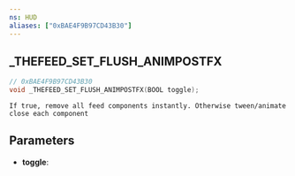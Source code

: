 ```yaml
---
ns: HUD
aliases: ["0xBAE4F9B97CD43B30"]
---
```

## _THEFEED_SET_FLUSH_ANIMPOSTFX

```c
// 0xBAE4F9B97CD43B30
void _THEFEED_SET_FLUSH_ANIMPOSTFX(BOOL toggle);
```

```
If true, remove all feed components instantly. Otherwise tween/animate close each component
```

## Parameters
* **toggle**: 

